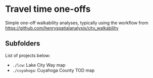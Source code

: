# Travel time one-offs

Simple one-off walkability analyses, typically using the workflow from https://github.com/henryspatialanalysis/city_walkability

## Subfolders

List of projects below:

- `./lcw`: Lake City Way map
- `./cuyahoga`: Cuyahoga County TOD map
